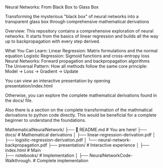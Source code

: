 Neural Networks: From Black Box to Glass Box

Transforming the mysterious "black box" of neural networks into a transparent glass box through comprehensive mathematical derivations



Overview: This repository contains a comprehensive exploration of neural networks. It starts from the basics of linear regression and builds all the way up to backpropagation with every step derived.


What You Can Learn: Linear Regression: Matrix formulations and the normal equation
Logistic Regression: Sigmoid functions and cross-entropy loss
Neural Networks: Forward propagation and backpropagation algorithms
The Universal Pattern: How all methods follow the same core principle: Model -> Loss -> Gradient -> Update

You can view an interactive presentation by opening presentation/index.html 


Otherwise, you can explore the complete mathematical derivations found in the docs/ file.

Also there is a section on the complete transformation of the mathmatical derivations to python code directly. This would be beneficial for a complete beginner to understand the foundations.


MathematicalNeuralNetwork/
├── 📄 README.md                          # You are here!
├──  docs/                              # Mathematical derivations
│   ├──  linear-regression-derivation.pdf
│   ├──  logistic-regression-derivation.pdf
│   └──  neural-network-backpropagation.pdf
├──  presentation/                       # Interactive experience
│   ├──  index.html                     # Main                     
├──  notebooks/                         # Implementation
│   ├──  NeuralNetworkCode-Walkthrough.           # Complete implementation

